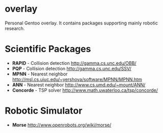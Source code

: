 overlay
=======

Personal Gentoo overlay.
It contains packages supporting mainly robotic research.

Scientific Packages
===================

- **RAPID** - Collision detection http://gamma.cs.unc.edu/OBB/
- **PQP** - Collision detection http://gamma.cs.unc.edu/SSV/
- **MPNN** - Nearest neighbor http://msl.cs.uiuc.edu/~yershova/software/MPNN/MPNN.htm
- **ANN** - Nearest neighbor http://www.cs.umd.edu/~mount/ANN/
- **Concorde** - TSP solver http://www.math.uwaterloo.ca/tsp/concorde/

Robotic Simulator
=================

- **Morse** http://www.openrobots.org/wiki/morse/
